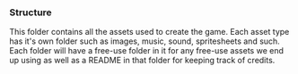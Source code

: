 ### Structure
This folder contains all the assets used to create the game. Each asset
type has it's own folder such as images, music, sound, spritesheets and
such. Each folder will have a free-use folder in it for any free-use assets
we end up using as well as a README in that folder for keeping track of credits.
